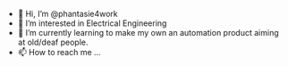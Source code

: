 - 👋 Hi, I’m @phantasie4work
- 👀 I’m interested in Electrical Engineering
- 🌱 I’m currently learning to make my own an automation product aiming at old/deaf people.
- 📫 How to reach me ...

<!---
phantasie4work/phantasie4work is a ✨ special ✨ repository because its `README.md` (this file) appears on your GitHub profile.
You can click the Preview link to take a look at your changes.
--->
